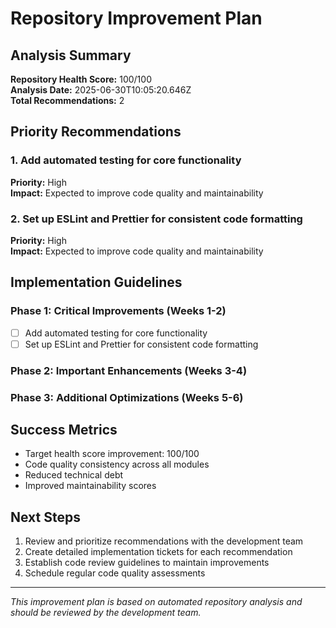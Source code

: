 # Repository Improvement Plan

## Analysis Summary

**Repository Health Score:** 100/100  
**Analysis Date:** 2025-06-30T10:05:20.646Z  
**Total Recommendations:** 2

## Priority Recommendations

### 1. Add automated testing for core functionality

**Priority:** High  
**Impact:** Expected to improve code quality and maintainability

### 2. Set up ESLint and Prettier for consistent code formatting

**Priority:** High  
**Impact:** Expected to improve code quality and maintainability



## Implementation Guidelines

### Phase 1: Critical Improvements (Weeks 1-2)
- [ ] Add automated testing for core functionality
- [ ] Set up ESLint and Prettier for consistent code formatting

### Phase 2: Important Enhancements (Weeks 3-4)


### Phase 3: Additional Optimizations (Weeks 5-6)


## Success Metrics

- Target health score improvement: 100/100
- Code quality consistency across all modules
- Reduced technical debt
- Improved maintainability scores

## Next Steps

1. Review and prioritize recommendations with the development team
2. Create detailed implementation tickets for each recommendation
3. Establish code review guidelines to maintain improvements
4. Schedule regular code quality assessments

---
*This improvement plan is based on automated repository analysis and should be reviewed by the development team.*
